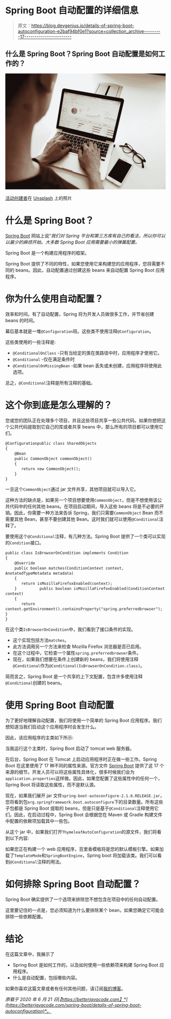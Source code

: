 # Spring Boot 自动配置的详细信息

> 原文：<https://blog.devgenius.io/details-of-spring-boot-autoconfiguration-e2baf94bf0e1?source=collection_archive---------17----------------------->

## 什么是 Spring Boot？Spring Boot 自动配置是如何工作的？

![](img/8d653de4049c6a22c74999e4cd75c5e0.png)

[活动创建者](https://unsplash.com/@campaign_creators?utm_source=medium&utm_medium=referral)在 [Unsplash](https://unsplash.com?utm_source=medium&utm_medium=referral) 上的照片

# 什么是 Spring Boot？

[Spring Boot](https://spring.io/projects/spring-boot) 网站上说“*我们对 Spring 平台和第三方库有自己的看法，所以你可以以最少的麻烦开始。大多数 Spring Boot 应用需要最小的弹簧配置。*

Spring Boot 是一个构建应用程序的框架。

Spring Boot 提供了不同的特性，如果您使用它来构建您的应用程序，您将需要不同的 beans。因此，自动配置通过创建这些 beans 来自动配置 Spring Boot 应用程序。

# 你为什么使用自动配置？

效率和时间。有了自动配置，Spring 将为开发人员做很多工作，并节省创建 beans 的时间。

幕后基本就是一堆`@Configuration`班。这些类不使用注释`@Configuration`。

这些类使用的一些注释是:

*   `@ConditionalOnClass` -只有当给定的类在类路径中时，应用程序才使用它。
*   `@Conditional` -仅在满足条件时
*   `@ConditionalOnMissingBean` -如果 bean 丢失或未创建，应用程序将使用此选项。

总之，`@Conditional`注释是所有注释的基础。

# 这个你到底是怎么理解的？

您或您的团队正在处理多个项目，并且这些项目共享一些公共代码。如果你想把这个公共代码提取到它自己的库或者共享 beans 中，那么所有的项目都可以使用它们。

```
@Configurationpublic class SharedObjects
{   
    @Bean   
    public CommonObject commonObject()   
    {      
       return new CommonObject();   
    }
}
```

一旦这个`CommonObject`通过 jar 文件共享，其他项目就可以导入它。

这种方法的缺点是，如果另一个项目想要使用`CommonObject`，但是不想使用该公共代码中的任何其他 beans。在项目启动期间，导入这些 beans 将是不必要的开销。因此，你需要一种方法来告诉 Spring，我们只需要`CommonObject` Bean 而不需要其他 Bean，甚至不要创建其他 Bean。这时我们就可以使用`@Conditional`注释了。

要使用这个`@Conditional`注释，有几种方法。Spring Boot 提供了一个类可以实现的`Condition`接口。

```
public class IsBrowserOnCondition implements Condition
{   
    @Override   
    public boolean matches(ConditionContext context, AnotatedTypeMetadata metadata)   
    {      
       return isMozillaFirefoxEnabled(context);   
    }          public boolean isMozillaFirefoxEnabled(ConditionContext context)   
    {      
       return context.getEnvironment().containsProperty("spring.preferredbrowser");   }
}
```

在这个类`IsBrowserOnCondition`中，我们看到了接口条件的实现。

*   这个实现包括方法`matches`。
*   此方法调用另一个方法来检查 Mozilla Firefox 浏览器是否已启用。
*   在这个过程中，它检查一个属性`spring.preferredbrowser`条件。
*   现在，如果我们想要在条件上创建新的 beans，我们将使用注释`@Conditional`作为`@Conditional(IsBrowserOnCondition.class)`。

简而言之，Spring Boot 是一个共享的上下文配置，包含许多使用注释`@Conditional`创建的 beans。

# 使用 Spring Boot 自动配置

为了更好地理解自动配置，我们将使用一个简单的 Spring Boot 应用程序。我们想知道当我们启动这个应用程序时会发生什么。

因此，该应用程序的主类如下所示:

当我运行这个主类时，Spring Boot 启动了 tomcat web 服务器。

在后台，Spring Boot 在 Tomcat 上启动应用程序时正在做一些工作。Spring Boot 在这里使用了 17 种不同的属性来源。官方文件 [Spring Boot](https://docs.spring.io/spring-boot/docs/current/reference/html/spring-boot-features.html#boot-features-external-config) 提供了这 17 个来源的细节。开发人员可以将这些属性具体化，很多时候我们会为`application.properties`这样做。因此，如果您配置了这些属性中的任何一个，Spring Boot 将读取这些属性，而不是默认源。

现在，如果我们展开 jar 文件`spring-boot-autoconfigure-2.1.6.RELEASE.jar`，您将看到包`org.springframework.boot.autoconfigure`下的目录数量。所有这些子包都是 Spring Boot 提取的 beans，但是只是基于`@Conditional`注释使用它们。因此，在启动过程中，Spring Boot 会根据您在 Maven 或 Gradle 构建文件中配置的依赖项加载其中一些包。

从这个 jar 中，如果我们打开`ThymeleafAutoConfiguration`的源文件，我们将看到以下内容:

如果您正在构建一个 web 应用程序，百里香模板将是您的默认模板引擎。如果加载了`TemplateMode`和`SpringBootEngine`，Spring boot 将加载该类。我们可以看到`@Conditional`注释的用法。

# 如何排除 Spring Boot 自动配置？

Spring Boot 确实提供了一个选项来排除您不想包含在项目中的任何自动配置。

这里要记住的一点是，您必须知道为什么要排除某个 bean，如果您确定它可能会排除一些依赖配置。

# 结论

在这篇文章中，我展示了

*   Spring Boot 是如何工作的，以及如何使用一些依赖项来构建 Spring Boot 应用程序。
*   什么是自动配置，包括哪些内容。

如果你喜欢这篇文章或者有任何其他问题，请订阅[我的博客](https://betterjavacode.com/subscribe)。

*原载于 2020 年 6 月 21 日*[*【https://betterjavacode.com】*](https://betterjavacode.com/spring-boot/details-of-spring-boot-autoconfiguration)*。*